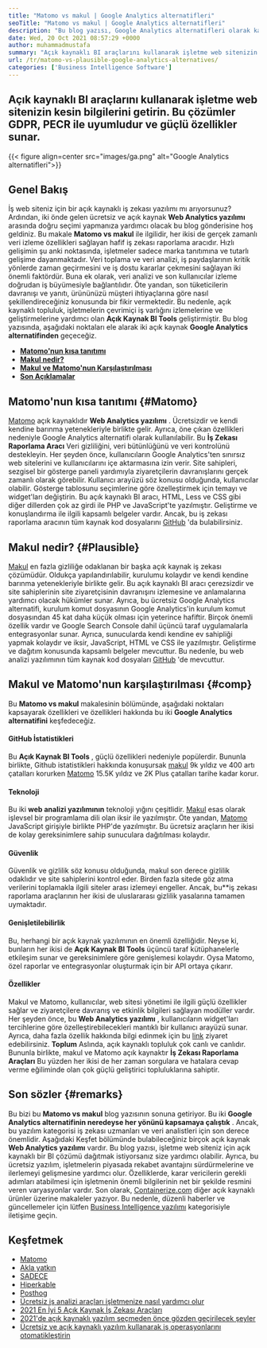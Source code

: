 ```yaml
---
title: "Matomo vs makul | Google Analytics alternatifleri" 
seoTitle: "Matomo vs makul | Google Analytics alternatifleri" 
description: "Bu blog yazısı, Google Analytics alternatifleri olarak kabul edilen iki açık kaynaklı BI aracı arasında bir karşılaştırma yapmaktadır. Her iki yazılım da ücretsiz ve kendi kendine barındırılmıştır." 
date: Wed, 20 Oct 2021 08:57:29 +0000
author: muhammadmustafa
summary: "Açık kaynaklı BI araçlarını kullanarak işletme web sitenizin kesin bilgilerini alın. Bu çözümler GDPR, PECR ile uyumludur ve güçlü özellikler sunar." 
url: /tr/matomo-vs-plausible-google-analytics-alternatives/
categories: ['Business Intelligence Software']
---
```


## Açık kaynaklı BI araçlarını kullanarak işletme web sitenizin kesin bilgilerini getirin. Bu çözümler GDPR, PECR ile uyumludur ve güçlü özellikler sunar.

{{< figure align=center src="images/ga.png" alt="Google Analytics alternatifleri">}}


## Genel Bakış
İş web siteniz için bir açık kaynaklı iş zekası yazılımı mı arıyorsunuz? Ardından, iki önde gelen ücretsiz ve açık kaynak  **Web Analytics yazılımı** arasında doğru seçimi yapmanıza yardımcı olacak bu blog gönderisine hoş geldiniz. Bu makale **Matomo vs makul**  ile ilgilidir, her ikisi de gerçek zamanlı veri izleme özellikleri sağlayan hafif iş zekası raporlama aracıdır. Hızlı gelişimin şu anki noktasında, işletmeler sadece marka tanıtımına ve tutarlı gelişime dayanmaktadır. Veri toplama ve veri analizi, iş paydaşlarının kritik yönlerde zaman geçirmesini ve iş dostu kararlar çekmesini sağlayan iki önemli faktördür. Buna ek olarak, veri analizi ve son kullanıcılar izleme doğrudan iş büyümesiyle bağlantılıdır.
Öte yandan, son tüketicilerin davranışı ve yanıtı, ürününüzü müşteri ihtiyaçlarına göre nasıl şekillendireceğiniz konusunda bir fikir vermektedir. Bu nedenle, açık kaynaklı topluluk, işletmelerin çevrimiçi iş varlığını izlemelerine ve geliştirmelerine yardımcı olan  **Açık Kaynak BI Tools** geliştirmiştir. Bu blog yazısında, aşağıdaki noktaları ele alarak iki açık kaynak **Google Analytics alternatifinden**  geçeceğiz.
* [  **Matomo'nun kısa tanıtımı**  ][1]
*  **[Makul nedir?][2]**  
*  **[Makul ve Matomo'nun Karşılaştırılması][3]**  
* [  **Son Açıklamalar**  ][4]

## Matomo'nun kısa tanıtımı {#Matomo}

[Matomo][5] açık kaynaklıdır  **Web Analytics yazılımı** . Ücretsizdir ve kendi kendine barınma yetenekleriyle birlikte gelir. Ayrıca, öne çıkan özellikleri nedeniyle Google Analytics alternatifi olarak kullanılabilir. Bu **İş Zekası Raporlama Aracı**  Veri gizliliğini, veri bütünlüğünü ve veri kontrolünü destekleyin. Her şeyden önce, kullanıcıların Google Analytics'ten sınırsız web sitelerini ve kullanıcılarını içe aktarmasına izin verir. Site sahipleri, sezgisel bir gösterge paneli yardımıyla ziyaretçilerin davranışlarını gerçek zamanlı olarak görebilir. Kullanıcı arayüzü söz konusu olduğunda, kullanıcılar olabilir. Gösterge tablosunu seçimlerine göre özelleştirmek için temayı ve widget'ları değiştirin. Bu açık kaynaklı BI aracı, HTML, Less ve CSS gibi diğer dillerden çok az girdi ile PHP ve JavaScript'te yazılmıştır. Geliştirme ve konuşlandırma ile ilgili kapsamlı belgeler vardır. Ancak, bu iş zekası raporlama aracının tüm kaynak kod dosyalarını [GitHub][6] 'da bulabilirsiniz.

## Makul nedir? {#Plausible}

[Makul][7] en fazla gizliliğe odaklanan bir başka açık kaynak iş zekası çözümüdür. Oldukça yapılandırılabilir, kurulumu kolaydır ve kendi kendine barınma yetenekleriyle birlikte gelir. Bu açık kaynaklı BI aracı çerezsizdir ve site sahiplerinin site ziyaretçisinin davranışını izlemesine ve anlamalarına yardımcı olacak hükümler sunar. Ayrıca, bu ücretsiz Google Analytics alternatifi, kurulum komut dosyasının Google Analytics'in kurulum komut dosyasından 45 kat daha küçük olması için yeterince hafiftir. Birçok önemli özellik vardır ve Google Search Console dahil üçüncü taraf uygulamalarla entegrasyonlar sunar. Ayrıca, sunucularda kendi kendine ev sahipliği yapmak kolaydır ve iksir, JavaScript, HTML ve CSS ile yazılmıştır. Geliştirme ve dağıtım konusunda kapsamlı belgeler mevcuttur. Bu nedenle, bu web analizi yazılımının tüm kaynak kod dosyaları [GitHub][8] 'de mevcuttur.

## Makul ve Matomo'nun karşılaştırılması {#comp}

Bu  **Matomo vs makul** makalesinin bölümünde, aşağıdaki noktaları kapsayarak özellikleri ve özellikleri hakkında bu iki **Google Analytics alternatifini**  keşfedeceğiz.

#### GitHub İstatistikleri
Bu  **Açık Kaynak BI Tools**  , güçlü özellikleri nedeniyle popülerdir. Bununla birlikte, Github istatistikleri hakkında konuşursak [makul][7] 9k yıldız ve 400 artı çatalları korurken [Matomo][5] 15.5K yıldız ve 2K Plus çatalları tarihe kadar korur.

#### Teknoloji
Bu iki  **web analizi yazılımının**  teknoloji yığını çeşitlidir. [Makul][7] esas olarak işlevsel bir programlama dili olan iksir ile yazılmıştır. Öte yandan, [Matomo][5] JavaScript girişiyle birlikte PHP'de yazılmıştır. Bu ücretsiz araçların her ikisi de kolay gereksinimlere sahip sunuculara dağıtılması kolaydır.

#### Güvenlik
Güvenlik ve gizlilik söz konusu olduğunda, makul son derece gizlilik odaklıdır ve site sahiplerini kontrol eder. Birden fazla sitede göz atma verilerini toplamakla ilgili siteler arası izlemeyi engeller. Ancak, bu**iş zekası raporlama araçlarının her ikisi de uluslararası gizlilik yasalarına tamamen uymaktadır.

#### Genişletilebilirlik
Bu, herhangi bir açık kaynak yazılımının en önemli özelliğidir. Neyse ki, bunların her ikisi de  **Açık Kaynak BI Tools**  üçüncü taraf kütüphanelerle etkileşim sunar ve gereksinimlere göre genişlemesi kolaydır. Oysa Matomo, özel raporlar ve entegrasyonlar oluşturmak için bir API ortaya çıkarır.

#### Özellikler
Makul ve Matomo, kullanıcılar, web sitesi yönetimi ile ilgili güçlü özellikler sağlar ve ziyaretçilere davranış ve etkinlik bilgileri sağlayan modüller vardır. Her şeyden önce, bu  **Web Analytics yazılımı**  , kullanıcıların widget'ları tercihlerine göre özelleştirebilecekleri mantıklı bir kullanıcı arayüzü sunar. Ayrıca, daha fazla özellik hakkında bilgi edinmek için bu [link][9] ziyaret edebilirsiniz.
 **Toplum** 
Aslında, açık kaynaklı topluluk çok canlı ve canlıdır. Bununla birlikte, makul ve Matomo açık kaynaktır  **İş Zekası Raporlama Araçları**  Bu yüzden her ikisi de her zaman sorgulara ve hatalara cevap verme eğiliminde olan çok güçlü geliştirici topluluklarına sahiptir.

## Son sözler {#remarks}

Bu bizi bu  **Matomo vs makul** blog yazısının sonuna getiriyor. Bu iki  **Google Analytics alternatifinin neredeyse her yönünü kapsamaya çalıştık**  . Ancak, bu yazılım kategorisi iş zekası uzmanları ve veri analistleri için son derece önemlidir. Aşağıdaki Keşfet bölümünde bulabileceğiniz birçok açık kaynak **Web Analytics yazılımı**  vardır. Bu blog yazısı, işletme web siteniz için açık kaynaklı bir BI çözümü dağıtmak istiyorsanız size yardımcı olabilir. Ayrıca, bu ücretsiz yazılım, işletmelerin piyasada rekabet avantajını sürdürmelerine ve ilerlemeyi gelişmesine yardımcı olur. Özelliklerde, karar vericilerin gerekli adımları atabilmesi için işletmenin önemli bilgilerinin net bir şekilde resmini veren varyasyonlar vardır.
Son olarak, [Containerize.com][10] diğer açık kaynaklı ürünler üzerine makaleler yazıyor. Bu nedenle, düzenli haberler ve güncellemeler için lütfen [Business Intelligence yazılımı][9] kategorisiyle iletişime geçin.

## Keşfetmek
  * [Matomo][11]
  * [Akla yatkın][12]
  * [SADECE][13]
  * [Hiperkable][14]
  * [Posthog][15]
  * [Ücretsiz iş analizi araçları işletmenize nasıl yardımcı olur][16]
  * [2021 En İyi 5 Açık Kaynak İş Zekası Araçları][17]
  * [2021'de açık kaynaklı yazılım seçmeden önce gözden geçirilecek şeyler][18]
  * [Ücretsiz ve açık kaynaklı yazılım kullanarak iş operasyonlarını otomatikleştirin][19]



[1]: #Matomo
[2]: #Plausible
[3]: #comp
[4]: #remarks
[5]: https://products.containerize.com/business-intelligence/matomo/
[6]: https://github.com/matomo-org/matomo
[7]: https://products.containerize.com/business-intelligence/plausible/
[8]: https://github.com/plausible/analytics
[9]: https://products.containerize.com/business-intelligence/
[10]: https://www.containerize.com/
[11]: https://products.containerize.com/business-intelligence/matomo
[12]: https://products.containerize.com/business-intelligence/plausible
[13]: https://products.containerize.com/business-intelligence/countly
[14]: https://products.containerize.com/business-intelligence/hypercable
[15]: https://products.containerize.com/business-intelligence/posthog
[16]: https://blog.containerize.com/2021/03/12/how-free-business-analytics-tools-assist-your-business/
[17]: https://blog.containerize.com/business-intelligence-software/top-5-open-source-business-intelligence-solutions-of-2021/
[18]: https://blog.containerize.com/cmdb-software/things-to-review-before-opting-open-source-software-in-2021/
[19]: https://blog.containerize.com/blogging/automate-business-operations-using-open-source-software/
